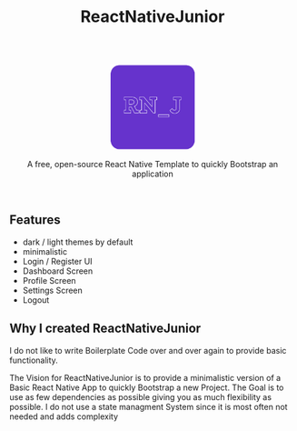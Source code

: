 
<h1 align="center"> ReactNativeJunior </h1> <br>
<br>

<p align="center">
  <img alt="ReactNativeJunior" title="ReactNativeJunior" src="./assets/logo.jpg" height="150">
<p align="center">
   A free, open-source React Native Template to quickly Bootstrap an application
</p>
<p align="center">
    <img alt="" title="ReactNativeJunior" src="https://img.shields.io/badge/ReactNativeJunior-v.1.0-blue">
    <img alt="" title="ReactNativeJunior" src="https://img.shields.io/badge/License-Apache%202-blue">
    <img alt="" title="ReactNativeJunior" src="https://badges.frapsoft.com/os/v1/open-source.svg?v=103">
    <img alt="" title="ReactNativeJunior" src="https://img.shields.io/badge/Build%20with-ReactNative-blue">



## Features

* dark / light themes by default
* minimalistic
* Login / Register UI
* Dashboard Screen
* Profile Screen
* Settings Screen
* Logout



## Why I created ReactNativeJunior

I do not like to write Boilerplate Code over and over again to provide basic functionality.

The Vision for ReactNativeJunior is to provide a minimalistic version of a Basic React Native App to quickly Bootstrap a new Project. The Goal is to use as few dependencies as possible giving you as much flexibility as possible. I do not use a state managment System since it is most often not needed and adds complexity 